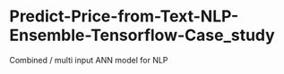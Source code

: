 # Predict-Price-from-Text-NLP-Ensemble-Tensorflow-Case_study
Combined / multi input ANN model for NLP
